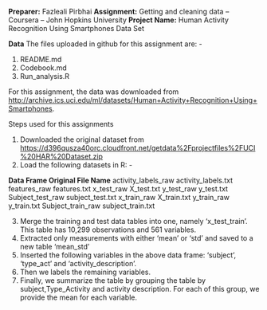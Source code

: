 **Preparer:** Fazleali Pirbhai
**Assignment:** Getting and cleaning data – Coursera – John Hopkins University
**Project Name:** Human Activity Recognition Using Smartphones Data Set

**Data**
The files uploaded in github for this assignment are: -

1.	README.md
2.	Codebook.md
3.	Run_analysis.R

For this assignment, the data was downloaded from http://archive.ics.uci.edu/ml/datasets/Human+Activity+Recognition+Using+Smartphones. 

Steps used for this assignments 
1.	Downloaded the original dataset from https://d396qusza40orc.cloudfront.net/getdata%2Fprojectfiles%2FUCI%20HAR%20Dataset.zip
2.	Load the following datasets in R: -

**Data Frame	                  Original File Name**
activity_labels_raw	          activity_labels.txt
features_raw	                features.txt
x_test_raw	                  X_test.txt
y_test_raw	                  y_test.txt
Subject_test_raw	            subject_test.txt
x_train_raw	                  X_train.txt
y_train_raw	                  y_train.txt
Subject_train_raw	            subject_train.txt

3.	Merge the training and test data tables into one, namely ‘x_test_train’. This table has 10,299 observations and 561 variables.
4.	Extracted only measurements with either ‘mean’ or ‘std’ and saved to a new table ‘mean_std’
5.	Inserted the following variables in the above data frame: ‘subject’, ‘type_act’ and ‘activity_description’. 
6.	Then we labels the remaining variables.
7.	Finally, we summarize the table by grouping the table by subject,Type_Activity and activity description. For each of this group, we provide the mean for each variable. 

